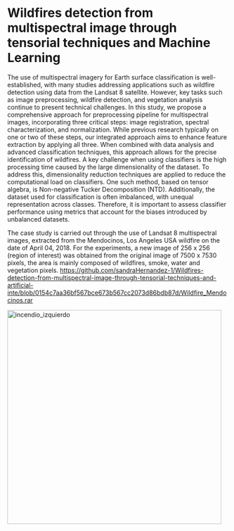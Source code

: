 # Wildfires detection from multispectral image through tensorial techniques and Machine Learning 
The use of multispectral imagery for Earth surface classification is well-established, with many studies addressing applications such as wildfire detection using data from the Landsat 8 
satellite. However, key tasks such as image preprocessing, wildfire detection, and vegetation analysis continue to present technical challenges. In this study, we propose a comprehensive approach for 
preprocessing pipeline for multispectral images, incorporating three critical steps: image registration, spectral characterization, and normalization. While previous research typically on one or two of these 
steps, our integrated approach aims to enhance feature extraction by applying all three. When combined with data analysis and advanced classification techniques, this approach allows for the precise identification of wildfires. A key challenge when using classifiers is the high processing time caused by the large dimensionality of the dataset. To address this, dimensionality reduction techniques are applied to reduce the computational load on classifiers. One such method, based on tensor algebra, is Non-negative Tucker Decomposition (NTD). Additionally, the dataset used for classification is often imbalanced, with unequal representation across classes. Therefore, it is important to assess classifier performance using metrics that account for the biases introduced by unbalanced datasets.

The case study is carried out through the use of Landsat 8 multispectral images, extracted from the Mendocinos, Los Angeles USA wildfire on the date of April 04, 2018. For the experiments, a new image of 256 x 256 (region of interest) was obtained from the original image of 7500 x 7530 pixels, the area is mainly composed of wildfires, smoke, water and vegetation pixels. https://github.com/sandraHernandez-1/Wildfires-detection-from-multispectral-image-through-tensorial-techniques-and-artificial-inte/blob/0154c7aa36bf567bce673b567cc2073d86bdb87d/Wildfire_Mendocinos.rar

<img width="487" height="487" alt="incendio_izquierdo" src="https://github.com/user-attachments/assets/f5845c15-e1db-493b-91b2-66b062d1f49c" />

